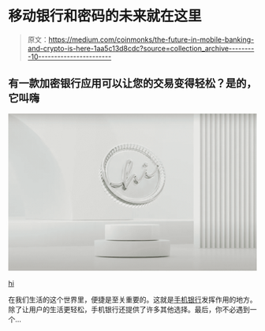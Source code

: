 # 移动银行和密码的未来就在这里

> 原文：<https://medium.com/coinmonks/the-future-in-mobile-banking-and-crypto-is-here-1aa5c13d8cdc?source=collection_archive---------10----------------------->

## 有一款加密银行应用可以让您的交易变得轻松？是的，它叫嗨

![](img/9190d73d585f8fd7c217482bb970be12.png)

[hi](https://hi.com/)

在我们生活的这个世界里，便捷是至关重要的。这就是[手机银行](https://www.investopedia.com/terms/m/mobile-banking.asp)发挥作用的地方。除了让用户的生活更轻松，手机银行还提供了许多其他选择。最后，你不必遇到一个…